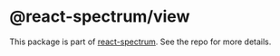 # @react-spectrum/view

This package is part of [react-spectrum](https://github.com/watheia/rsp-kit). See the repo for more details.
